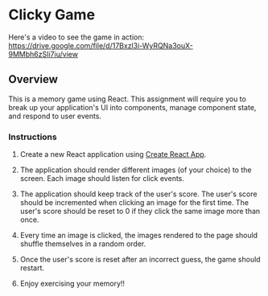 # Clicky Game

Here's a video to see the game in action:
https://drive.google.com/file/d/17Bxzl3i-WyRQNa3ouX-9MMbh6zSIi7iu/view

## Overview

This is a memory game using React. This assignment will require you to break up your application's UI into components, manage component state, and respond to user events.

### Instructions

1. Create a new React application using [Create React App](https://github.com/facebookincubator/create-react-app).

2. The application should render different images (of your choice) to the screen. Each image should listen for click events.

3. The application should keep track of the user's score. The user's score should be incremented when clicking an image for the first time. The user's score should be reset to 0 if they click the same image more than once.

4. Every time an image is clicked, the images rendered to the page should shuffle themselves in a random order.

5. Once the user's score is reset after an incorrect guess, the game should restart.

6. Enjoy exercising your memory!! 

